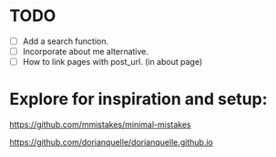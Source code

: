 # TODO

- [ ] Add a search function.
- [ ] Incorporate about me alternative.
- [ ] How to link pages with post_url. (in about page)

# Explore for inspiration and setup:

https://github.com/mmistakes/minimal-mistakes

https://github.com/dorianquelle/dorianquelle.github.io

